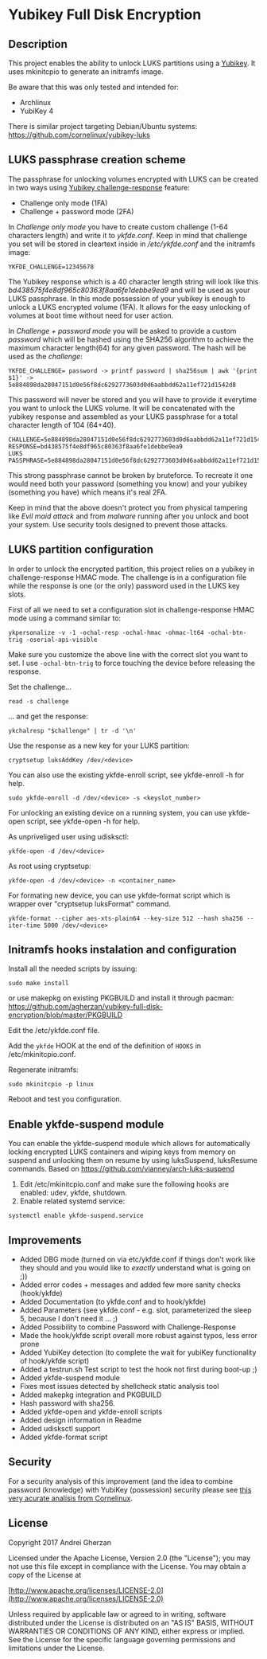 # Yubikey Full Disk Encryption

## Description

This project enables the ability to unlock LUKS partitions using a [Yubikey](https://www.yubico.com). It uses mkinitcpio to generate an initramfs image.

Be aware that this was only tested and intended for:
* Archlinux
* YubiKey 4

There is similar project targeting Debian/Ubuntu systems: https://github.com/cornelinux/yubikey-luks

## LUKS passphrase creation scheme

The passphrase for unlocking volumes encrypted with LUKS can be created in two ways using [Yubikey challenge-response](https://www.yubico.com/products/services-software/personalization-tools/challenge-response) feature:

* Challenge only mode (1FA)
* Challenge + password mode (2FA)

In *Challenge only mode* you have to create custom challenge (1-64 characters length) and write it to *ykfde.conf*. Keep in mind that challenge you set will be stored in cleartext inside in */etc/ykfde.conf* and the initramfs image:

```
YKFDE_CHALLENGE=12345678
```

The Yubikey response which is a 40 character length string will look like this *bd438575f4e8df965c80363f8aa6fe1debbe9ea9* and will be used as your LUKS passphrase. In this mode possession of your yubikey is enough to unlock a LUKS encrypted volume (1FA). It allows for the easy unlocking of volumes at boot time without need for user action.

In *Challenge + password mode* you will be asked to provide a custom *password* which will be hashed using the SHA256 algorithm to achieve the maximum character length(64) for any given password. The hash will be used as the *challenge*:


```
YKFDE_CHALLENGE= password -> printf password | sha256sum | awk '{print $1}' -> 5e884898da28047151d0e56f8dc6292773603d0d6aabbdd62a11ef721d1542d8
```

This password will never be stored and you will have to provide it everytime you want to unlock the LUKS volume. It will be concatenated with the yubikey response and assembled as your LUKS passphrase for a total character length of 104 (64+40).

```
CHALLENGE=5e884898da28047151d0e56f8dc6292773603d0d6aabbdd62a11ef721d1542d8
RESPONSE=bd438575f4e8df965c80363f8aa6fe1debbe9ea9
LUKS PASSPHRASE=5e884898da28047151d0e56f8dc6292773603d0d6aabbdd62a11ef721d1542d8bd438575f4e8df965c80363f8aa6fe1debbe9ea9
```

This strong passphrase cannot be broken by bruteforce. To recreate it one would need both your password (something you know) and your yubikey (something you have) which means it's real 2FA.

Keep in mind that the above doesn't protect you from physical tampering like *Evil maid attack* and from *malware* running after you unlock and boot your system. Use security tools designed to prevent those attacks.

## LUKS partition configuration

In order to unlock the encrypted partition, this project relies on a yubikey in challenge-response HMAC mode. The challenge is in a configuration file while the response is one (or the only) password used in the LUKS key slots.

First of all we need to set a configuration slot in challenge-response HMAC mode using a command similar to:

```
ykpersonalize -v -1 -ochal-resp -ochal-hmac -ohmac-lt64 -ochal-btn-trig -oserial-api-visible
```

Make sure you customize the above line with the correct slot you want to set. I use `-ochal-btn-trig` to force touching the device before releasing the response.

Set the challenge...

```
read -s challenge
```

... and get the response:

```
ykchalresp "$challenge" | tr -d '\n'
```

Use the response as a new key for your LUKS partition:

```
cryptsetup luksAddKey /dev/<device>
```

You can also use the existing ykfde-enroll script, see ykfde-enroll -h for help.
```
sudo ykfde-enroll -d /dev/<device> -s <keyslot_number>
```
For unlocking an existing device on a running system, you can use ykfde-open script, see ykfde-open -h for help.

As unpriveliged user using udisksctl:
```
ykfde-open -d /dev/<device>
```
As root using cryptsetup:
```
ykfde-open -d /dev/<device> -n <container_name>
```

For formating new device, you can use ykfde-format script which is wrapper over "cryptsetup luksFormat" command.
```
ykfde-format --cipher aes-xts-plain64 --key-size 512 --hash sha256 --iter-time 5000 /dev/<device>
```

## Initramfs hooks instalation and configuration

Install all the needed scripts by issuing:

```
sudo make install
```
or use makepkg on existing PKGBUILD and install it through pacman: https://github.com/agherzan/yubikey-full-disk-encryption/blob/master/PKGBUILD

Edit the /etc/ykfde.conf file.

Add the `ykfde` HOOK at the end of the definition of `HOOKS` in /etc/mkinitcpio.conf.

Regenerate initramfs:

```
sudo mkinitcpio -p linux
```

Reboot and test you configuration.

## Enable ykfde-suspend module

You can enable the ykfde-suspend module which allows for automatically locking encrypted LUKS containers and wiping keys from memory on suspend and unlocking them on resume by using luksSuspend, luksResume commands. Based on https://github.com/vianney/arch-luks-suspend

1. Edit /etc/mkinitcpio.conf and make sure the following hooks are enabled: udev, ykfde, shutdown.
2. Enable related systemd service:

```
systemctl enable ykfde-suspend.service
```

## Improvements

* Added DBG mode (turned on via etc/ykfde.conf if things don't work like they should and you would like to *exactly* understand what is going on ;))
* Added error codes + messages and added few more sanity checks (hook/ykfde)
* Added Documentation (to ykfde.conf and to hook/ykfde)
* Added Parameters (see ykfde.conf - e.g. slot, parameterized the sleep 5, because I don't need it ... ;) 
* Added Possibility to combine Password with Challenge-Response
* Made the hook/ykfde script overall more robust against typos, less error prone
* Added YubiKey detection (to complete the wait for yubiKey functionality of hook/ykfde script)
* Added a testrun.sh Test script to test the hook not first during boot-up ;)
* Added ykfde-suspend module
* Fixes most issues detected by shellcheck static analysis tool
* Added makepkg integration and PKGBUILD
* Hash password with sha256.
* Added ykfde-open and ykfde-enroll scripts
* Added design information in Readme
* Added udisksctl support
* Added ykfde-format script

## Security

For a security analysis of this improvement (and the idea to combine password (knowledge) with YubiKey (possession) security please see
[this very acurate analisis from Cornelinux](https://github.com/cornelinux/yubikey-luks/issues/1#issuecomment-326504799).

## License

Copyright 2017 Andrei Gherzan

Licensed under the Apache License, Version 2.0 (the "License");
you may not use this file except in compliance with the License.
You may obtain a copy of the License at

[http://www.apache.org/licenses/LICENSE-2.0](http://www.apache.org/licenses/LICENSE-2.0)

Unless required by applicable law or agreed to in writing, software
distributed under the License is distributed on an "AS IS" BASIS,
WITHOUT WARRANTIES OR CONDITIONS OF ANY KIND, either express or implied.
See the License for the specific language governing permissions and
limitations under the License.
